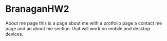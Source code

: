 # BranaganHW2
About me page 
this is a page about me with a protfolio page a contact me page and an about me section. that will work on mobile and desktop devices.
